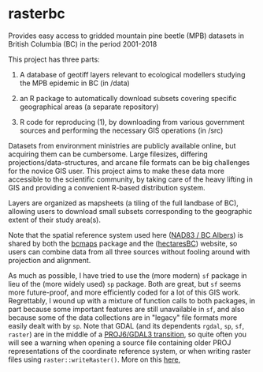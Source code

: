 # rasterbc
Provides easy access to gridded mountain pine beetle (MPB) datasets in British Columbia (BC) in the period 2001-2018

This project has three parts: 

1. A database of geotiff layers relevant to ecological modellers studying the MPB epidemic in BC (in /data)

2. an R package to automatically download subsets covering specific geographical areas (a separate repository)

3. R code for reproducing (1), by downloading from various government sources and performing the necessary GIS operations (in /src)

Datasets from environment ministries are publicly available online, but acquiring them can be cumbersome. Large filesizes, differing projections/data-structures, and arcane file formats can be big challenges for the novice GIS user. This project aims to make these data more accessible to the scientific community, by taking care of the heavy lifting in GIS and providing a convenient R-based distribution system. 

Layers are organized as mapsheets (a tiling of the full landbase of BC), allowing users to download small subsets corresponding to the geographic extent of their study area(s).

Note that the spatial reference system used here 
(<a href="https://spatialreference.org/ref/epsg/nad83-bc-albers/" target="_blank">NAD83 / BC Albers</a>)
is shared by both the 
<a href="https://cran.r-project.org/web/packages/bcmaps/index.html" target="_blank">bcmaps</a>
package and the
(<a href="http://hectaresBC.org" target="_blank">hectaresBC</a>) website,
so users can combine data from all three sources without fooling around with projection and alignment. 

As much as possible, I have tried to use the (more modern) `sf` package in lieu of the (more widely used) `sp` package. Both are great, but
`sf` seems more future-proof, and more efficiently coded for a lot of this GIS work. Regrettably, I wound up with a mixture of function calls 
to both packages, in part because some important features are still unavailable in `sf`, and also because some of the data collections are in
"legacy" file formats more easily dealt with by `sp`. Note that GDAL (and its dependents `rgdal`, `sp`, `sf`, `raster`) are in the middle of a 
<a href="https://www.r-spatial.org/r/2020/03/17/wkt.html" target="_blank">PROJ6/GDAL3 transition</a>,
so quite often you will see a warning when opening a source file containing older PROJ representations of the coordinate reference 
system, or when writing raster files using `raster::writeRaster()`. More on this 
<a href="http://rgdal.r-forge.r-project.org/articles/PROJ6_GDAL3.html" target="_blank">here</a>,

 

